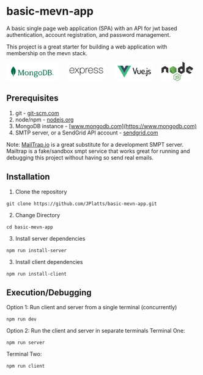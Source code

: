 # basic-mevn-app
A basic single page web application (SPA) with an API for jwt based authentication, account registration, and password management.

This project is a great starter for building a web application with membership on the mevn stack.

<p align="left">
  <img src="./client/src//assets/MongoDB_Logo_RGB_Logo_Forest-Green.svg" height="50" alt="MongoDB" title="MongoDB">&nbsp;&nbsp;&nbsp;&nbsp;&nbsp;
  <img src="./client/src//assets/express-js-seeklogo.com.svg" height="50" alt="Express" title="Express">&nbsp;&nbsp;&nbsp;&nbsp;&nbsp;
  <img src="./client/src/assets/vue-js-seeklogo.com.svg" height="50" alt="Vue" title="Vue">&nbsp;&nbsp;&nbsp;&nbsp;&nbsp;
  <img src="./client/src/assets/Node.js_logo.svg" height="50" alt="Vue" title="Vue">
</p>


## Prerequisites
1.  git - [git-scm.com](https://git-scm.com)
2.  node/npm - [nodejs.org](https://nodejs.org)
3.  MongoDB instance - [www.mongodb.com](https://www.mongodb.com)
4.  SMTP server, or a SendGrid API account - [sendgrid.com](https://sendgrid.com)

Note:  [MailTrap.io](https://mailtrap.io) is a great substitute for a development SMPT server. Mailtrap is a fake/sandbox smpt service that works great for running and debugging this project without having so send real emails.

## Installation
1. Clone the repository
```
git clone https://github.com/JPlatts/basic-mevn-app.git
```
2. Change Directory
```
cd basic-mevn-app
```
3. Install server dependencies
```
npm run install-server
```
3. Install client dependencies
```
npm run install-client
```

## Execution/Debugging
Option 1: Run client and server from a single terminal (concurrently)
```
npm run dev
```
Option 2: Run the client and server in separate terminals
Terminal One:
```
npm run server
```
Terminal Two:
```
npm run client
```
